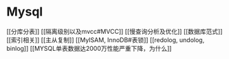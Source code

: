 # Mysql
[[分库分表]]
[[隔离级别以及mvcc#MVCC]]
[[慢查询分析及优化]]
[[数据库范式]]
[[索引相关]]
[[主从复制]]
[[MyISAM, InnoDB#表锁]]
[[redolog, undolog, binlog]]
[[MYSQL单表数据达2000万性能严重下降，为什么]]